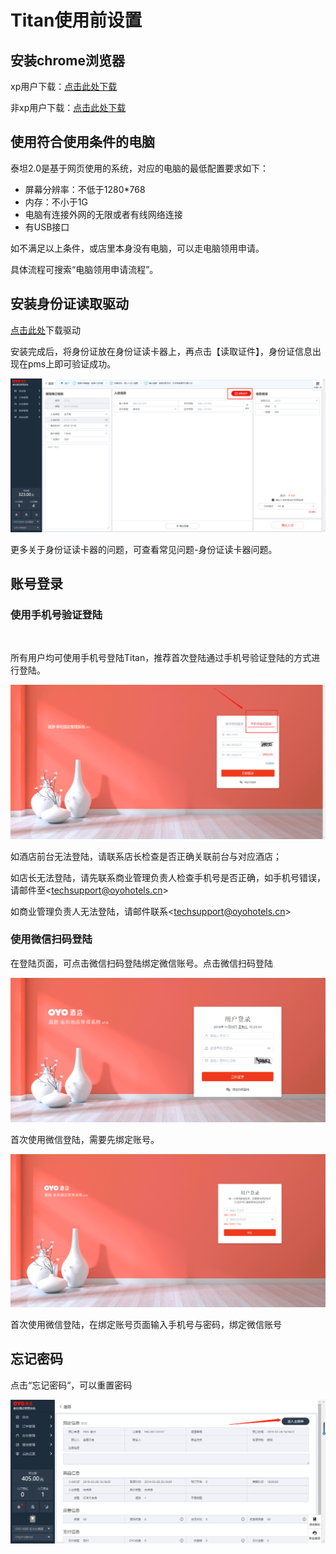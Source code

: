 # Titan使用前设置

## 安装chrome浏览器

xp用户下载：[点击此处下载](https://dl.google.com/release2/h8vnfiy7pvn3lxy9ehfsaxlrnnukgff8jnodrp0y21vrlem4x71lor5zzkliyh8fv3sryayu5uk5zi20ep7dwfnwr143dzxqijv/49.0.2623.112_chrome_installer.exe)

非xp用户下载：[点击此处下载](https://tools.shuax.com/chrome/#/)

## 使用符合使用条件的电脑

泰坦2.0是基于网页使用的系统，对应的电脑的最低配置要求如下：

* 屏幕分辨率：不低于1280\*768
* 内存：不小于1G
* 电脑有连接外网的无限或者有线网络连接
* 有USB接口

如不满足以上条件，或店里本身没有电脑，可以走电脑领用申请。

具体流程可搜索“电脑领用申请流程”。

## 安装身份证读取驱动

[点击此处](https://pan.baidu.com/s/1Z5v2YZPG6JnYb3CsQOXjvg)下载驱动

安装完成后，将身份证放在身份证读卡器上，再点击【读取证件】，身份证信息出现在pms上即可验证成功。

![&#x5C06;&#x8EAB;&#x4EFD;&#x8BC1;&#x653E;&#x7F6E;&#x5728;&#x8BFB;&#x5361;&#x5668;&#x540E;&#xFF0C;&#x70B9;&#x51FB;&#x8BFB;&#x53D6;&#x8BC1;&#x4EF6;&#xFF0C;&#x8EAB;&#x4EFD;&#x8BC1;&#x4FE1;&#x606F;&#x51FA;&#x73B0;&#x5728;pms&#x4E0A;&#x8BC1;&#x660E;&#x9A71;&#x52A8;&#x5B89;&#x88C5;&#x6210;&#x529F;](.gitbook/assets/image%20%28516%29.png)

  
更多关于身份证读卡器的问题，可查看常见问题-身份证读卡器问题。

## 账号登录 <a id="shi-yong-shou-ji-hao-yan-zheng-deng-lu"></a>

### 使用手机号验证登陆

‌

所有用户均可使用手机号登陆Titan，推荐首次登陆通过手机号验证登陆的方式进行登陆。‌

![](.gitbook/assets/image%20%28288%29.png)

 如酒店前台无法登陆，请联系店长检查是否正确关联前台与对应酒店；‌

如店长无法登陆，请先联系商业管理负责人检查手机号是否正确，如手机号错误，请邮件至&lt;techsupport@oyohotels.cn&gt;‌

如商业管理负责人无法登陆，请邮件联系&lt;techsupport@oyohotels.cn&gt;‌

### 使用微信扫码登陆

在登陆页面，可点击微信扫码登陆绑定微信账号。点击微信扫码登陆‌

![](.gitbook/assets/image%20%2849%29.png)

首次使用微信登陆，需要先绑定账号。

![](.gitbook/assets/image%20%28831%29.png)

首次使用微信登陆，在绑定账号页面输入手机号与密码，绑定微信账号

## 忘记密码

点击“忘记密码“，可以重置密码

![](.gitbook/assets/image%20%28777%29.png)


